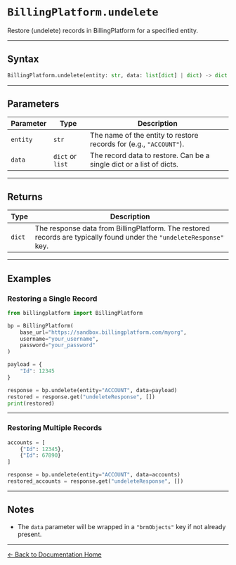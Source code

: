 # `BillingPlatform.undelete`

Restore (undelete) records in BillingPlatform for a specified entity.

---

## Syntax

```python
BillingPlatform.undelete(entity: str, data: list[dict] | dict) -> dict
```

---

## Parameters

| Parameter | Type             | Description                                                      |
|-----------|------------------|------------------------------------------------------------------|
| `entity`  | `str`            | The name of the entity to restore records for (e.g., `"ACCOUNT"`).|
| `data`    | `dict` or `list` | The record data to restore. Can be a single dict or a list of dicts.|

---

## Returns

| Type   | Description |
|--------|-------------|
| `dict` | The response data from BillingPlatform. The restored records are typically found under the `"undeleteResponse"` key. |

---

## Examples

### Restoring a Single Record

```python
from billingplatform import BillingPlatform

bp = BillingPlatform(
    base_url="https://sandbox.billingplatform.com/myorg",
    username="your_username",
    password="your_password"
)

payload = {
    "Id": 12345
}

response = bp.undelete(entity="ACCOUNT", data=payload)
restored = response.get("undeleteResponse", [])
print(restored)
```

---

### Restoring Multiple Records

```python
accounts = [
    {"Id": 12345},
    {"Id": 67890}
]

response = bp.undelete(entity="ACCOUNT", data=accounts)
restored_accounts = response.get("undeleteResponse", [])
```

---

## Notes

- The `data` parameter will be wrapped in a `"brmObjects"` key if not already present.

---

[← Back to Documentation Home](README.md)